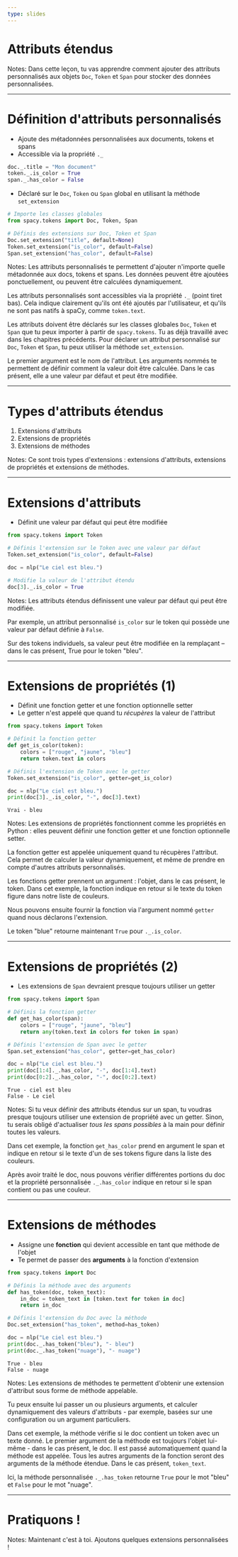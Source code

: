 ```yaml
---
type: slides
---
```


# Attributs étendus

Notes: Dans cette leçon, tu vas apprendre comment ajouter des attributs
personnalisés aux objets `Doc`, `Token` et `Span` pour stocker des données
personnalisées.

---

# Définition d'attributs personnalisés

- Ajoute des métadonnées personnalisées aux documents, tokens et spans
- Accessible via la propriété `._`

```python
doc._.title = "Mon document"
token._.is_color = True
span._.has_color = False
```

- Déclaré sur le `Doc`, `Token` ou `Span` global en utilisant la méthode
  `set_extension`

```python
# Importe les classes globales
from spacy.tokens import Doc, Token, Span

# Définis des extensions sur Doc, Token et Span
Doc.set_extension("title", default=None)
Token.set_extension("is_color", default=False)
Span.set_extension("has_color", default=False)
```

Notes: Les attributs personnalisés te permettent d'ajouter n'importe quelle
métadonnée aux docs, tokens et spans. Les données peuvent être ajoutées
ponctuellement, ou peuvent être calculées dynamiquement.

Les attributs personnalisés sont accessibles via la propriété `._` (point tiret
bas). Cela indique clairement qu'ils ont été ajoutés par l'utilisateur, et
qu'ils ne sont pas natifs à spaCy, comme `token.text`.

Les attributs doivent être déclarés sur les classes globales `Doc`, `Token` et
`Span` que tu peux importer à partir de `spacy.tokens`. Tu as déjà travaillé
avec dans les chapitres précédents. Pour déclarer un attribut personnalisé sur
`Doc`, `Token` et `Span`, tu peux utiliser la méthode `set_extension`.

Le premier argument est le nom de l'attribut. Les arguments nommés te permettent
de définir comment la valeur doit être calculée. Dans le cas présent, elle a une
valeur par défaut et peut être modifiée.

---

# Types d'attributs étendus

1. Extensions d'attributs
2. Extensions de propriétés
3. Extensions de méthodes

Notes: Ce sont trois types d'extensions : extensions d'attributs, extensions de
propriétés et extensions de méthodes.

---

# Extensions d'attributs

- Définit une valeur par défaut qui peut être modifiée

```python
from spacy.tokens import Token

# Définis l'extension sur le Token avec une valeur par défaut
Token.set_extension("is_color", default=False)

doc = nlp("Le ciel est bleu.")

# Modifie la valeur de l'attribut étendu
doc[3]._.is_color = True
```

Notes: Les attributs étendus définissent une valeur par défaut qui peut être
modifiée.

Par exemple, un attribut personnalisé `is_color` sur le token qui possède une
valeur par défaut définie à `False`.

Sur des tokens individuels, sa valeur peut être modifiée en la remplaçant – dans
le cas présent, True pour le token "bleu".

---

# Extensions de propriétés (1)

- Définit une fonction getter et une fonction optionnelle setter
- Le getter n'est appelé que quand tu _récupères_ la valeur de l'attribut

```python
from spacy.tokens import Token

# Définit la fonction getter
def get_is_color(token):
    colors = ["rouge", "jaune", "bleu"]
    return token.text in colors

# Définis l'extension de Token avec le getter
Token.set_extension("is_color", getter=get_is_color)

doc = nlp("Le ciel est bleu.")
print(doc[3]._.is_color, "-", doc[3].text)
```

```out
Vrai - bleu
```

Notes: Les extensions de propriétés fonctionnent comme les propriétés en Python
: elles peuvent définir une fonction getter et une fonction optionnelle setter.

La fonction getter est appelée uniquement quand tu récupères l'attribut. Cela
permet de calculer la valeur dynamiquement, et même de prendre en compte
d'autres attributs personnalisés.

Les fonctions getter prennent un argument : l'objet, dans le cas présent, le
token. Dans cet exemple, la fonction indique en retour si le texte du token
figure dans notre liste de couleurs.

Nous pouvons ensuite fournir la fonction via l'argument nommé `getter` quand
nous déclarons l'extension.

Le token "blue" retourne maintenant `True` pour `._.is_color`.

---

# Extensions de propriétés (2)

- Les extensions de `Span` devraient presque toujours utiliser un getter

```python
from spacy.tokens import Span

# Définis la fonction getter
def get_has_color(span):
    colors = ["rouge", "jaune", "bleu"]
    return any(token.text in colors for token in span)

# Définis l'extension de Span avec le getter
Span.set_extension("has_color", getter=get_has_color)

doc = nlp("Le ciel est bleu.")
print(doc[1:4]._.has_color, "-", doc[1:4].text)
print(doc[0:2]._.has_color, "-", doc[0:2].text)
```

```out
True - ciel est bleu
False - Le ciel
```

Notes: Si tu veux définir des attributs étendus sur un span, tu voudras presque
toujours utiliser une extension de propriété avec un getter. Sinon, tu serais
obligé d'actualiser _tous les spans possibles_ à la main pour définir toutes les
valeurs.

Dans cet exemple, la fonction `get_has_color` prend en argument le span et
indique en retour si le texte d'un de ses tokens figure dans la liste des
couleurs.

Après avoir traité le doc, nous pouvons vérifier différentes portions du doc et
la propriété personnalisée `._.has_color` indique en retour si le span contient
ou pas une couleur.

---

# Extensions de méthodes

- Assigne une **fonction** qui devient accessible en tant que méthode de l'objet
- Te permet de passer des **arguments** à la fonction d'extension

```python
from spacy.tokens import Doc

# Définis la méthode avec des arguments
def has_token(doc, token_text):
    in_doc = token_text in [token.text for token in doc]
    return in_doc

# Définis l'extension du Doc avec la méthode
Doc.set_extension("has_token", method=has_token)

doc = nlp("Le ciel est bleu.")
print(doc._.has_token("bleu"), "- bleu")
print(doc._.has_token("nuage"), "- nuage")
```

```out
True - bleu
False - nuage
```

Notes: Les extensions de méthodes te permettent d'obtenir une extension
d'attribut sous forme de méthode appelable.

Tu peux ensuite lui passer un ou plusieurs arguments, et calculer dynamiquement
des valeurs d'attributs - par exemple, basées sur une configuration ou un
argument particuliers.

Dans cet exemple, la méthode vérifie si le doc contient un token avec un texte
donné. Le premier argument de la méthode est toujours l'objet lui-même - dans le
cas présent, le doc. Il est passé automatiquement quand la méthode est appelée.
Tous les autres arguments de la fonction seront des arguments de la méthode
étendue. Dans le cas présent, `token_text`.

Ici, la méthode personnalisée `._.has_token` retourne `True` pour le mot "bleu"
et `False` pour le mot "nuage".

---

# Pratiquons !

Notes: Maintenant c'est à toi. Ajoutons quelques extensions personnalisées !

